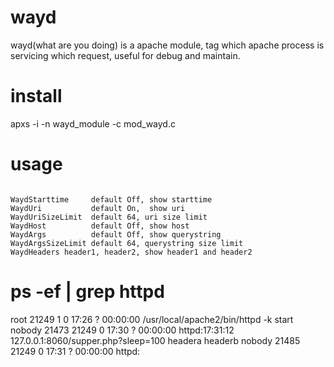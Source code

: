 wayd
====

wayd(what are you doing) is a apache module, tag which apache process is servicing which request, useful for debug and maintain.

install
=======
apxs -i -n wayd_module -c mod_wayd.c

usage
=====
<code>
WaydStarttime     default Off, show starttime
WaydUri           default On,  show uri
WaydUriSizeLimit  default 64, uri size limit
WaydHost          default Off, show host
WaydArgs          default Off, show querystring
WaydArgsSizeLimit default 64, querystring size limit
WaydHeaders header1, header2, show header1 and header2
</code>

ps -ef | grep httpd
===================
root     21249     1  0 17:26 ?        00:00:00 /usr/local/apache2/bin/httpd -k start
nobody   21473 21249  0 17:30 ?        00:00:00 httpd:17:31:12 127.0.0.1:8060/supper.php?sleep=100 headera headerb
nobody   21485 21249  0 17:31 ?        00:00:00 httpd:
